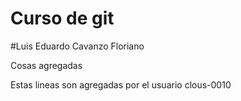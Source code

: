 # Curso de git

#Luis Eduardo Cavanzo Floriano

Cosas agregadas

Estas lineas son agregadas por el usuario clous-0010
